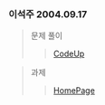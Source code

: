 ### 이석주 2004.09.17

>문제 풀이
>> [CodeUp](https://github.com/tjrenffl8/CodeUp.git)

>과제
>> [HomePage](https://github.com/tjrenffl8/Seotjuu.github.io.git)
